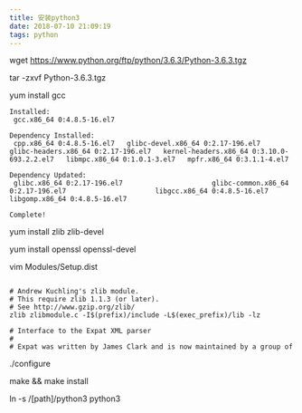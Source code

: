 ```yaml
---
title: 安装python3
date: 2018-07-10 21:09:19
tags: python
---
```

wget https://www.python.org/ftp/python/3.6.3/Python-3.6.3.tgz

 tar -zxvf Python-3.6.3.tgz
 
 yum install gcc
 
 ```
 Installed:
  gcc.x86_64 0:4.8.5-16.el7                                                                                                                                                                                       

Dependency Installed:
  cpp.x86_64 0:4.8.5-16.el7   glibc-devel.x86_64 0:2.17-196.el7   glibc-headers.x86_64 0:2.17-196.el7   kernel-headers.x86_64 0:3.10.0-693.2.2.el7   libmpc.x86_64 0:1.0.1-3.el7   mpfr.x86_64 0:3.1.1-4.el7  

Dependency Updated:
  glibc.x86_64 0:2.17-196.el7                      glibc-common.x86_64 0:2.17-196.el7                      libgcc.x86_64 0:4.8.5-16.el7                      libgomp.x86_64 0:4.8.5-16.el7                     

Complete!
 ```

yum install zlib zlib-devel

yum install openssl openssl-devel

vim Modules/Setup.dist
 ```
 
# Andrew Kuchling's zlib module.
# This require zlib 1.1.3 (or later).
# See http://www.gzip.org/zlib/
zlib zlibmodule.c -I$(prefix)/include -L$(exec_prefix)/lib -lz

# Interface to the Expat XML parser
#
# Expat was written by James Clark and is now maintained by a group of
 ```
 ./configure 
 
make && make install
 
ln -s /[path]/python3 python3
 